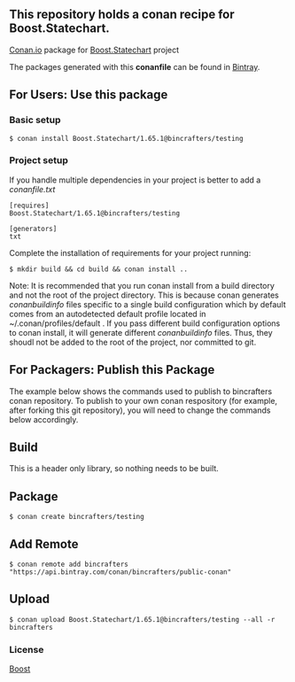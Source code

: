 ## This repository holds a conan recipe for Boost.Statechart.

[Conan.io](https://conan.io) package for [Boost.Statechart](https://github.com/Boostorg/Statechart) project

The packages generated with this **conanfile** can be found in [Bintray](https://bintray.com/bincrafters/public-conan/Boost.Statechart%3Abincrafters).

## For Users: Use this package

### Basic setup

    $ conan install Boost.Statechart/1.65.1@bincrafters/testing

### Project setup

If you handle multiple dependencies in your project is better to add a *conanfile.txt*

    [requires]
    Boost.Statechart/1.65.1@bincrafters/testing

    [generators]
    txt

Complete the installation of requirements for your project running:</small></span>

    $ mkdir build && cd build && conan install ..
	
Note: It is recommended that you run conan install from a build directory and not the root of the project directory.  This is because conan generates *conanbuildinfo* files specific to a single build configuration which by default comes from an autodetected default profile located in ~/.conan/profiles/default .  If you pass different build configuration options to conan install, it will generate different *conanbuildinfo* files.  Thus, they shoudl not be added to the root of the project, nor committed to git. 

## For Packagers: Publish this Package

The example below shows the commands used to publish to bincrafters conan repository. To publish to your own conan respository (for example, after forking this git repository), you will need to change the commands below accordingly. 

## Build  

This is a header only library, so nothing needs to be built.

## Package 

    $ conan create bincrafters/testing
	
## Add Remote

	$ conan remote add bincrafters "https://api.bintray.com/conan/bincrafters/public-conan"

## Upload

    $ conan upload Boost.Statechart/1.65.1@bincrafters/testing --all -r bincrafters

### License
[Boost](LICENSE)

